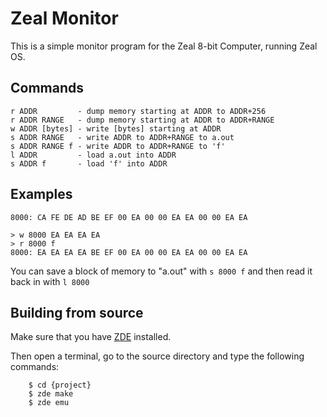 # Zeal Monitor

This is a simple monitor program for the Zeal 8-bit Computer, running Zeal OS.

## Commands

```
r ADDR         - dump memory starting at ADDR to ADDR+256
r ADDR RANGE   - dump memory starting at ADDR to ADDR+RANGE
w ADDR [bytes] - write [bytes] starting at ADDR
s ADDR RANGE   - write ADDR to ADDR+RANGE to a.out
s ADDR RANGE f - write ADDR to ADDR+RANGE to 'f'
l ADDR         - load a.out into ADDR
s ADDR f       - load 'f' into ADDR
```

## Examples

```> r 8000 f
8000: CA FE DE AD BE EF 00 EA 00 00 EA EA 00 00 EA EA

> w 8000 EA EA EA EA
> r 8000 f
8000: EA EA EA EA BE EF 00 EA 00 00 EA EA 00 00 EA EA
```

You can save a block of memory to "a.out" with `s 8000 f` and then read it back in with `l 8000`

## Building from source

Make sure that you have [ZDE](https://github.com/zoul0813/zeal-dev-environment) installed.

Then open a terminal, go to the source directory and type the following commands:

```shell
    $ cd {project}
    $ zde make
    $ zde emu
```
